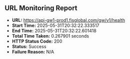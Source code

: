 ## URL Monitoring Report

- **URL:** https://api-gw1-prod1.fisglobal.com/gw/v1/health
- **Start Time:** 2025-05-31T20:32:22.333517
- **End Time:** 2025-05-31T20:32:22.601418
- **Total Time Taken:** 0.267901 seconds
- **HTTP Status Code:** 200
- **Status:** Success
- **Failure Reason:** N/A
